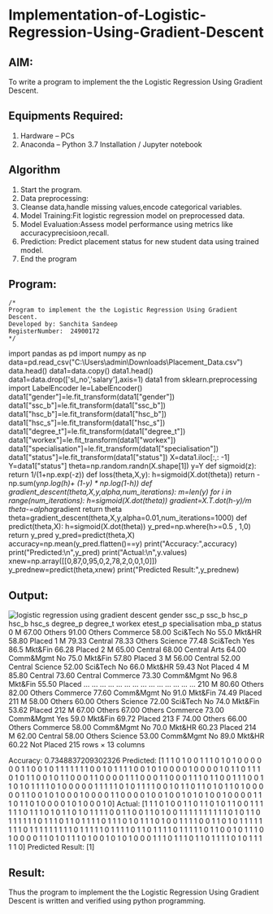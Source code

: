 # Implementation-of-Logistic-Regression-Using-Gradient-Descent

## AIM:
To write a program to implement the the Logistic Regression Using Gradient Descent.

## Equipments Required:
1. Hardware – PCs
2. Anaconda – Python 3.7 Installation / Jupyter notebook

## Algorithm
1. Start the program.
 2. Data preprocessing:
 3. Cleanse data,handle missing values,encode categorical variables.
 4. Model Training:Fit logistic regression model on preprocessed data.
 5. Model Evaluation:Assess model performance using metrics like accuracyprecisioon,recall.
 6. Prediction: Predict placement status for new student data using trained model.
 7. End the program

## Program:
```
/*
Program to implement the the Logistic Regression Using Gradient Descent.
Developed by: Sanchita Sandeep
RegisterNumber:  24900172
*/
```
import pandas as pd
import numpy as np
data=pd.read_csv("C:\\Users\\admin\\Downloads\\Placement_Data.csv")
data.head()
data1=data.copy()
data1.head()
data1=data.drop(['sl_no','salary'],axis=1)
data1
from sklearn.preprocessing import LabelEncoder
le=LabelEncoder()
data1["gender"]=le.fit_transform(data1["gender"])
data1["ssc_b"]=le.fit_transform(data1["ssc_b"])
data1["hsc_b"]=le.fit_transform(data1["hsc_b"])
data1["hsc_s"]=le.fit_transform(data1["hsc_s"])
data1["degree_t"]=le.fit_transform(data1["degree_t"])
data1["workex"]=le.fit_transform(data1["workex"])
data1["specialisation"]=le.fit_transform(data1["specialisation"])
data1["status"]=le.fit_transform(data1["status"])
X=data1.iloc[:,: -1]
Y=data1["status"]
theta=np.random.randn(X.shape[1])
y=Y
def sigmoid(z):
    return 1/(1+np.exp(-z))
def loss(theta,X,y):
    h=sigmoid(X.dot(theta)) 
    return -np.sum(y*np.log(h)+ (1-y) * np.log(1-h))
def gradient_descent(theta,X,y,alpha,num_iterations):
    m=len(y)
    for i in range(num_iterations):
        h=sigmoid(X.dot(theta))
        gradient=X.T.dot(h-y)/m
        theta-=alpha*gradient
    return theta
theta=gradient_descent(theta,X,y,alpha=0.01,num_iterations=1000)
def predict(theta,X):
    h=sigmoid(X.dot(theta))
    y_pred=np.where(h>=0.5 , 1,0)
    return y_pred
y_pred=predict(theta,X)
accuracy=np.mean(y_pred.flatten()==y)
print("Accuracy:",accuracy)
print("Predicted:\n",y_pred)
print("Actual:\n",y.values)
xnew=np.array([[0,87,0,95,0,2,78,2,0,0,1,0]])
y_prednew=predict(theta,xnew)
print("Predicted Result:",y_prednew)
## Output:
![logistic regression using gradient descent](sam.png)
gender	ssc_p	ssc_b	hsc_p	hsc_b	hsc_s	degree_p	degree_t	workex	etest_p	specialisation	mba_p	status
0	M	67.00	Others	91.00	Others	Commerce	58.00	Sci&Tech	No	55.0	Mkt&HR	58.80	Placed
1	M	79.33	Central	78.33	Others	Science	77.48	Sci&Tech	Yes	86.5	Mkt&Fin	66.28	Placed
2	M	65.00	Central	68.00	Central	Arts	64.00	Comm&Mgmt	No	75.0	Mkt&Fin	57.80	Placed
3	M	56.00	Central	52.00	Central	Science	52.00	Sci&Tech	No	66.0	Mkt&HR	59.43	Not Placed
4	M	85.80	Central	73.60	Central	Commerce	73.30	Comm&Mgmt	No	96.8	Mkt&Fin	55.50	Placed
...	...	...	...	...	...	...	...	...	...	...	...	...	...
210	M	80.60	Others	82.00	Others	Commerce	77.60	Comm&Mgmt	No	91.0	Mkt&Fin	74.49	Placed
211	M	58.00	Others	60.00	Others	Science	72.00	Sci&Tech	No	74.0	Mkt&Fin	53.62	Placed
212	M	67.00	Others	67.00	Others	Commerce	73.00	Comm&Mgmt	Yes	59.0	Mkt&Fin	69.72	Placed
213	F	74.00	Others	66.00	Others	Commerce	58.00	Comm&Mgmt	No	70.0	Mkt&HR	60.23	Placed
214	M	62.00	Central	58.00	Others	Science	53.00	Comm&Mgmt	No	89.0	Mkt&HR	60.22	Not Placed
215 rows × 13 columns

 Accuracy: 0.7348837209302326
Predicted:
 [1 1 1 0 1 0 0 1 1 1 0 1 0 1 0 0 0 0 0 0 1 1 0 0 1 0 1 1 1 1 1 1 1 0 0 1 0
 1 1 1 1 0 0 1 0 1 0 0 0 0 1 0 0 0 0 1 0 1 1 0 1 1 1 0 1 0 1 1 0 0 1 0 1 1
 0 0 0 1 1 0 0 0 0 1 1 1 0 0 0 1 1 0 0 0 1 1 1 0 1 1 0 0 1 1 1 0 0 1 1 0 1
 0 1 1 1 1 0 1 0 0 0 0 0 1 1 1 1 1 0 1 0 1 1 1 1 0 0 1 0 1 1 0 1 1 0 1 0 1
 1 0 1 0 0 0 0 0 1 1 0 0 1 0 1 0 0 0 1 0 0 0 0 1 1 0 0 0 0 1 0 0 1 0 0 1 0
 1 0 1 0 0 1 0 0 0 0 1 1 1 0 1 1 0 1 0 0 0 0 1 0 1 0 0 0 1 0]
Actual:
 [1 1 1 0 1 0 0 1 1 0 1 1 0 1 0 1 1 0 0 1 1 1 1 1 1 0 1 1 1 0 1 0 1 1 0 1 0
 1 1 1 1 0 0 1 1 0 0 1 1 0 1 0 0 1 1 1 1 1 1 1 1 1 1 0 1 0 1 1 0 1 1 1 1 1
 1 0 1 1 1 0 1 1 0 1 1 1 1 0 1 1 1 0 1 0 1 1 1 0 1 0 0 1 1 1 1 0 0 1 1 0 1
 0 1 1 1 1 1 1 1 1 0 1 1 1 1 1 1 1 1 1 0 1 1 1 1 1 0 1 1 1 1 0 1 1 0 1 1 1
 1 0 1 1 1 1 1 0 1 1 0 0 1 0 1 1 1 0 1 0 0 0 0 1 1 0 1 0 1 1 1 0 1 0 0 1 0
 1 0 1 0 0 0 1 1 1 0 1 1 1 0 1 1 0 1 1 1 1 0 1 0 1 1 1 1 1 0]
Predicted Result: [1]

## Result:
Thus the program to implement the the Logistic Regression Using Gradient Descent is written and verified using python programming.

